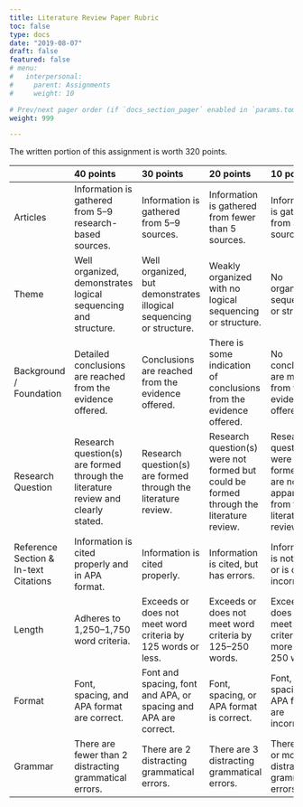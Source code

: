 ```yaml
---
title: Literature Review Paper Rubric
toc: false
type: docs
date: "2019-08-07"
draft: false
featured: false
# menu:
#   interpersonal:
#     parent: Assignments
#     weight: 10

# Prev/next pager order (if `docs_section_pager` enabled in `params.toml`)
weight: 999

---
```


The written portion of this assignment is worth 320 points.

|                                       | 40 points                                                                         | 30 points                                                           | 20 points                                                                               | 10 points                                                                             |
|:--------------------------------------|:--------------------------------------|:--------------------------------------|:--------------------------------------|:--------------------------------------|
| Articles                              | Information is gathered from 5–9 research-based sources.                          | Information is gathered from 5–9 sources.                           | Information is gathered from fewer than 5 sources.                                      | Information is gathered from a single source.                                         |
| Theme                                 | Well organized, demonstrates logical sequencing and structure.                    | Well organized, but demonstrates illogical sequencing or structure. | Weakly organized with no logical sequencing or structure.                               | No organization, sequencing, or structure.                                            |
| Background / Foundation               | Detailed conclusions are reached from the evidence offered.                       | Conclusions are reached from the evidence offered.                  | There is some indication of conclusions from the evidence offered.                      | No conclusions are made from the evidence offered.                                    |
| Research Question                     | Research question(s) are formed through the literature review and clearly stated. | Research question(s) are formed through the literature review.      | Research question(s) were not formed but could be formed through the literature review. | Research question(s) were not formed and are not apparent from the literature review. |
| Reference Section & In-text Citations | Information is cited properly and in APA format.                                  | Information is cited properly.                                      | Information is cited, but has errors.                                                   | Information is not cited or is cited incorrectly.                                     |
| Length                                | Adheres to 1,250–1,750 word criteria.                                             | Exceeds or does not meet word criteria by 125 words or less.        | Exceeds or does not meet word criteria by 125–250 words.                                | Exceeds or does not meet word criteria by more than 250 words.                        |
| Format                                | Font, spacing, and APA format are correct.                                        | Font and spacing, font and APA, or spacing and APA are correct.     | Font, spacing, or APA format is correct.                                                | Font, spacing, and APA format are incorrect.                                          |
| Grammar                               | There are fewer than 2 distracting grammatical errors.                            | There are 2 distracting grammatical errors.                         | There are 3 distracting grammatical errors.                                             | There are 4 or more distracting grammatical errors.                                   |


